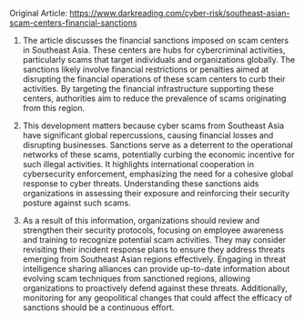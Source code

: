 Original Article: https://www.darkreading.com/cyber-risk/southeast-asian-scam-centers-financial-sanctions

1) The article discusses the financial sanctions imposed on scam centers in Southeast Asia. These centers are hubs for cybercriminal activities, particularly scams that target individuals and organizations globally. The sanctions likely involve financial restrictions or penalties aimed at disrupting the financial operations of these scam centers to curb their activities. By targeting the financial infrastructure supporting these centers, authorities aim to reduce the prevalence of scams originating from this region.

2) This development matters because cyber scams from Southeast Asia have significant global repercussions, causing financial losses and disrupting businesses. Sanctions serve as a deterrent to the operational networks of these scams, potentially curbing the economic incentive for such illegal activities. It highlights international cooperation in cybersecurity enforcement, emphasizing the need for a cohesive global response to cyber threats. Understanding these sanctions aids organizations in assessing their exposure and reinforcing their security posture against such scams.

3) As a result of this information, organizations should review and strengthen their security protocols, focusing on employee awareness and training to recognize potential scam activities. They may consider revisiting their incident response plans to ensure they address threats emerging from Southeast Asian regions effectively. Engaging in threat intelligence sharing alliances can provide up-to-date information about evolving scam techniques from sanctioned regions, allowing organizations to proactively defend against these threats. Additionally, monitoring for any geopolitical changes that could affect the efficacy of sanctions should be a continuous effort.